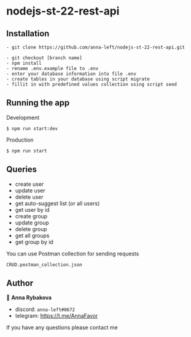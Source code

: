 # nodejs-st-22-rest-api


## Installation
```
- git clone https://github.com/anna-left/nodejs-st-22-rest-api.git

- git checkout [branch name]
- npm install
- rename .env.example file to .env
- enter your database information into file .env
- create tables in your database using script migrate
- fillit in with predefined values collection using script seed
```

## Running the app

Development
```
$ npm run start:dev
```

Production
```
$ npm run start
```
## Queries

- create user
- update user
- delete user
- get auto-suggest list (or all users) 
- get user by id
- create group
- update group
- delete group
- get all groups 
- get group by id

You can use Postman collection for sending requests
```
CRUD.postman_collection.json
```

## Author

👤 **Anna Rybakova**

- discord: `anna-left#0672`
- telegram: https://t.me/AnnaFavor

If you have any questions please contact me
